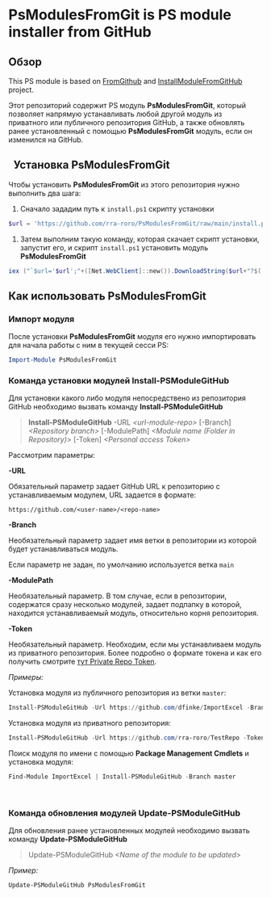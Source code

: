 PsModulesFromGit is PS module installer from GitHub
===================================================

Обзор
-----

This PS module is based on
[FromGithub](https://github.com/PsModuleInstall/FromGithub) and
[InstallModuleFromGitHub​](https://github.com/dfinke/InstallModuleFromGitHub)
project.

Этот репозиторий содержит PS модуль **PsModulesFromGit**, который позволяет
напрямую устанавливать любой другой модуль из приватного или публичного
репозитория GitHub, а также обновлять ранее установленный с помощью
**PsModulesFromGit** модуль, если он изменился на GitHub.

 
Установка PsModulesFromGit
--------------------------

Чтобы установить **PsModulesFromGit** из этого репозитория нужно выполнить два
шага:

1.  Сначало зададим путь к `install.ps1` скрипту установки

```powershell
$url = 'https://github.com/rra-roro/PsModulesFromGit/raw/main/install.ps1'
```

1.  Затем выполним такую команду, которая скачает скрипт установки, запустит
    его, и скрипт `install.ps1` установить модуль **PsModulesFromGit**

```powershell
iex ("`$url='$url';"+([Net.WebClient]::new()).DownloadString($url+"?$([DateTime]::Now.Ticks)") + "; main")
```

Как использовать PsModulesFromGit 
----------------------------------

### Импорт модуля

После установки **PsModulesFromGit** модуля его нужно импортировать для начала
работы с ним в текущей сесси PS:

```powershell
Import-Module PsModulesFromGit
```



### Команда установки модулей Install-PSModuleGitHub

Для установки какого либо модуля непосредствено из репозитория GitHub необходимо
вызвать команду **Install-PSModuleGitHub**

>   **Install-PSModuleGitHub** -URL *\<url-module-repo\>* [-Branch]
>   *\<Repository branch\>* [-ModulePath] *\<Module name (Folder in
>   Repository)\>* [-Token] *\<Personal access Token\>*  

Рассмотрим параметры:

**-URL**

Обязательный параметр задает GitHub URL к репозиторию с устанавливаемым модулем,
URL задается в формате:

~~~~~~~~~~~~~~~~~~~~~~~~~~~~~~~~~~~~~~~~~~~~~~~~~~~~~~~~~~~~~~~~~~~~~~~~~~~~~~~~
https://github.com/<user-name>/<repo-name>
~~~~~~~~~~~~~~~~~~~~~~~~~~~~~~~~~~~~~~~~~~~~~~~~~~~~~~~~~~~~~~~~~~~~~~~~~~~~~~~~

**-Branch**

Необязательный параметр задает имя ветки в репозитории из которой будет
устанавливаться модуль.

Если параметр не задан, по умолчанию используется ветка `main`

**-ModulePath**

Необязательный параметр. В том случае, если в репозитории, содержатся сразу
несколько модулей, задает подпапку в которой, находится устанавливаемый модуль,
относительно корня репозитория.

**-Token**

Необязательный параметр. Необходим, если мы устанавливаем модуль из приватного
репозитория. Более подробно о формате токена и как его получить смотрите [тут
Private Repo Token](PrivateRepoToken.md).

*Примеры:*

Установка модуля из публичного репозитория из ветки `master`:

```powershell
Install-PSModuleGitHub -Url https://github.com/dfinke/ImportExcel -Branch master
```

Установка модуля из приватного репозитория:

```powershell
Install-PSModuleGitHub -Url https://github.com/rra-roro/TestRepo -Token 'github_pat_.....'
```

Поиск модуля по имени с помощью **Package Management Cmdlets** и установка
модуля:

```powershell
Find-Module ImportExcel | Install-PSModuleGitHub -Branch master
```

 

### Команда обновления модулей Update-PSModuleGitHub

Для обновления ранее установленных модулей необходимо вызвать команду
**Update-PSModuleGitHub**

>   Update-PSModuleGitHub *\<Name of the module to be updated\>*

*Пример:*

```powershell
Update-PSModuleGitHub PsModulesFromGit
```
